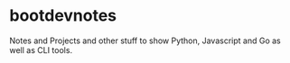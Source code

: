 # bootdevnotes

Notes and Projects and other stuff to show Python, Javascript and Go as well as CLI tools. 
